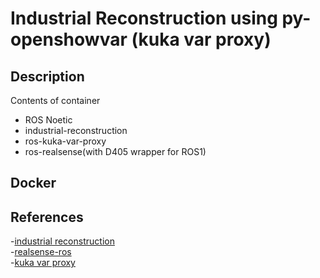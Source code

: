 # Industrial Reconstruction using py-openshowvar (kuka var proxy)

## Description

Contents of container

- ROS Noetic
- industrial-reconstruction
- ros-kuka-var-proxy
- ros-realsense(with D405 wrapper for ROS1)

## Docker

## References

-[industrial reconstruction](https://github.com/ros-industrial/industrial_reconstruction)  
-[realsense-ros](https://github.com/rjwb1/realsense-ros)  
-[kuka var proxy](https://github.com/ImtsSrl/KUKAVARPROXY)
